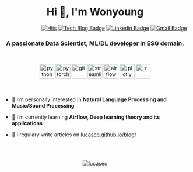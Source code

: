 <h1 align="center">Hi 👋, I'm Wonyoung</h1>

<div align=right>

[![Hits](https://hits.seeyoufarm.com/api/count/incr/badge.svg?url=https%3A%2F%2Fgithub.com%2Flucaseo)](https://hits.seeyoufarm.com)   [![Tech Blog Badge](http://img.shields.io/badge/-Tech%20blog-black?style=flat-square&logo=github&link=https://lucaseo.github.io/)](https://lucaseo.github.io/blog/)   [![Linkedin Badge](https://img.shields.io/badge/-LinkedIn-blue?style=flat-square&logo=Linkedin&logoColor=white&link=https://www.linkedin.com/in/lucaseo)](https://www.linkedin.com/in/lucaseo)   [![Gmail Badge](https://img.shields.io/badge/Gmail-d14836?style=flat-square&logo=Gmail&logoColor=white&link=mailto:lucaseo0147@gmail.com)](mailto:lucaseo0147@gmail.com)

</div> 

<h3 align="center">A passionate Data Scientist, ML/DL developer in ESG domain.</h3>

<br>

<p align="center">
	<img src="https://cdn4.iconfinder.com/data/icons/logos-and-brands/512/267_Python_logo-512.png" alt="python" width="40" height="40"/> 
	<img src="https://www.vectorlogo.zone/logos/pytorch/pytorch-icon.svg" alt="pytorch" width="40" height="40"/>
	<img src="https://www.vectorlogo.zone/logos/git-scm/git-scm-icon.svg" alt="git" width="40" height="40"/> 
	<img src="https://avatars3.githubusercontent.com/u/45109972?s=400&v=4" alt="streamlit" width="40" height="40"/>
	<img src="https://airflow.apache.org/_images/pin_large.png" alt="airflow" width="40" height="40"/>
	<img src="https://encrypted-tbn0.gstatic.com/images?q=tbn:ANd9GcTj0bC0v0MybCJMVdraJr9FRT3aNdl_HxIPIw&usqp=CAU" alt="plotly" width="40" height="40"/>
	<img src="https://cdn.iconscout.com/icon/free/png-512/r-5-283170.png" alt="r" width="40" height="40"/> 
</p>

<br>

- 🔭 I’m personally interested in **Natural Language Processing and Music/Sound Processing**

- 🌱 I’m currently learning **Airflow, Deep learning theory and its applications**

- 📝 I regulary write articles on [lucaseo.github.io/blog/](lucaseo.github.io/blog/)


<br>
<br>


<p align="center"><img align="center" src="https://github-readme-stats.vercel.app/api?username=lucaseo&show_icons=true" alt="lucaseo" /></p>
